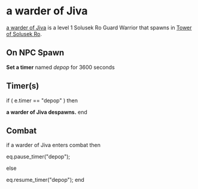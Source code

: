 # a warder of Jiva



[a warder of Jiva](/npc/212417) is a level 1 Solusek Ro Guard Warrior that spawns in [Tower of Solusek Ro](/zone/212).



## On NPC Spawn

**Set a timer** named *depop* for 3600 seconds


## Timer(s)

if ( e.timer == "depop" ) then


**a warder of Jiva despawns.**
end



## Combat

if  a warder of Jiva enters combat  then


eq.pause_timer("depop");

else


eq.resume_timer("depop");
end
